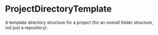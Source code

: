 # ProjectDirectoryTemplate
A template directory structure for a project (for an overall folder structure, not just a repository). 
